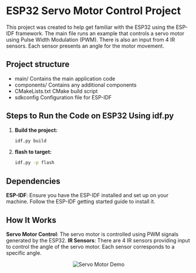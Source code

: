 # ESP32 Servo Motor Control Project

This project was created to help get familiar with the ESP32 using the ESP-IDF framework. The main file runs an example that controls a servo motor using Pulse Width Modulation (PWM). There is also an input from 4 IR sensors. Each sensor presents an angle for the motor movement.

## Project structure
- main/  Contains the main application code
- components/  Contains any additional components
- CMakeLists.txt  CMake build script
- sdkconfig  Configuration file for ESP-IDF

## Steps to Run the Code on ESP32 Using idf.py

1. **Build the project:**
   ```sh
   idf.py build
2. **flash to target:**
   ```sh
   idf.py -p flash

## Dependencies
**ESP-IDF**: Ensure you have the ESP-IDF installed and set up on your machine. Follow the ESP-IDF getting started guide to install it.

## How It Works
**Servo Motor Control**: The servo motor is controlled using PWM signals generated by the ESP32.
**IR Sensors**: There are 4 IR sensors providing input to control the angle of the servo motor. Each sensor corresponds to a specific angle.

<div align="center">
  <img src="images/loop_result.gif" alt="Servo Motor Demo">
</div>

